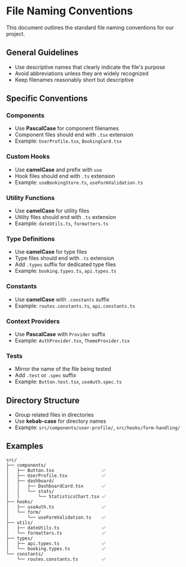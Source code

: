 
# File Naming Conventions

This document outlines the standard file naming conventions for our project.

## General Guidelines

- Use descriptive names that clearly indicate the file's purpose
- Avoid abbreviations unless they are widely recognized
- Keep filenames reasonably short but descriptive

## Specific Conventions

### Components

- Use **PascalCase** for component filenames
- Component files should end with `.tsx` extension
- Example: `UserProfile.tsx`, `BookingCard.tsx`

### Custom Hooks

- Use **camelCase** and prefix with `use`
- Hook files should end with `.ts` extension
- Example: `useBookingStore.ts`, `useFormValidation.ts`

### Utility Functions

- Use **camelCase** for utility files
- Utility files should end with `.ts` extension
- Example: `dateUtils.ts`, `formatters.ts`

### Type Definitions

- Use **camelCase** for type files
- Type files should end with `.ts` extension
- Add `.types` suffix for dedicated type files
- Example: `booking.types.ts`, `api.types.ts`

### Constants

- Use **camelCase** with `.constants` suffix
- Example: `routes.constants.ts`, `api.constants.ts`

### Context Providers

- Use **PascalCase** with `Provider` suffix
- Example: `AuthProvider.tsx`, `ThemeProvider.tsx`

### Tests

- Mirror the name of the file being tested
- Add `.test` or `.spec` suffix
- Example: `Button.test.tsx`, `useAuth.spec.ts`

## Directory Structure

- Group related files in directories
- Use **kebab-case** for directory names
- Example: `src/components/user-profile/`, `src/hooks/form-handling/`

## Examples

```
src/
├── components/
│   ├── Button.tsx                  ✅
│   ├── UserProfile.tsx             ✅
│   ├── dashboard/
│   │   ├── DashboardCard.tsx       ✅
│   │   └── stats/
│   │       └── StatisticsChart.tsx ✅
├── hooks/
│   ├── useAuth.ts                  ✅
│   └── form/
│       └── useFormValidation.ts    ✅
├── utils/
│   ├── dateUtils.ts                ✅
│   └── formatters.ts               ✅
├── types/
│   ├── api.types.ts                ✅
│   └── booking.types.ts            ✅
└── constants/
    └── routes.constants.ts         ✅
```

